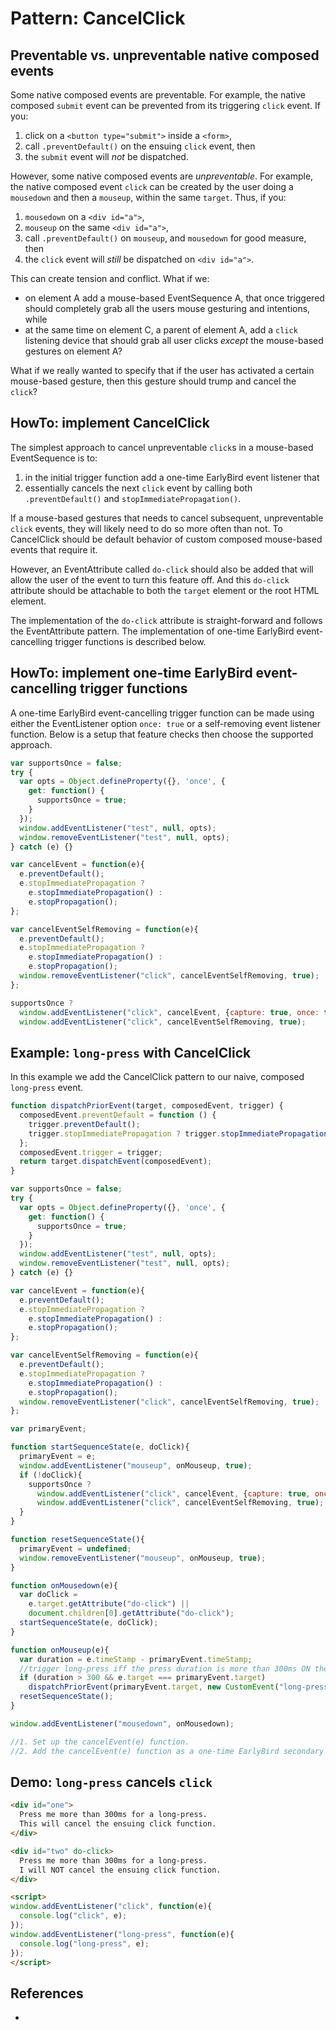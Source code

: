 # Pattern: CancelClick

## Preventable vs. unpreventable native composed events

Some native composed events are preventable. 
For example, the native composed `submit` event can be prevented from its triggering `click` event.
If you:

1. click on a `<button type="submit">` inside a `<form>`, 
2. call `.preventDefault()` on the ensuing `click` event, then 
3. the `submit` event will *not* be dispatched.

However, some native composed events are *unpreventable*.
For example, the native composed event `click` can be created by the user doing a `mousedown` and then
a `mouseup`, within the same `target`. 
Thus, if you:

1. `mousedown` on a `<div id="a">`, 
2. `mouseup` on the same `<div id="a">`, 
3. call `.preventDefault()` on `mouseup`, and `mousedown` for good measure, then 
4. the `click` event will *still* be dispatched on `<div id="a">`.

This can create tension and conflict. What if we:
 * on element A add a mouse-based EventSequence A, that once triggered should completely grab all 
   the users mouse gesturing and intentions, while
 * at the same time on element C, a parent of element A, add a `click` listening device that should grab 
   all user clicks *except* the mouse-based gestures on element A?
   
What if we really wanted to specify that if the user has activated a certain mouse-based gesture, 
then this gesture should trump and cancel the `click`?

## HowTo: implement CancelClick

The simplest approach to cancel unpreventable `click`s in a mouse-based EventSequence is to:
1. in the initial trigger function add a one-time EarlyBird event listener that
2. essentially cancels the next `click` event by calling both `.preventDefault()` and 
   `stopImmediatePropagation()`.
   
If a mouse-based gestures that needs to cancel subsequent, unpreventable `click` events, 
they will likely need to do so more often than not. To CancelClick should be default behavior
of custom composed mouse-based events that require it.

However, an EventAttribute called `do-click` should also be added that will allow the user of the
event to turn this feature off. And this `do-click` attribute should be attachable to both 
the `target` element or the root HTML element.

The implementation of the `do-click` attribute is straight-forward and follows the EventAttribute pattern.
The implementation of one-time EarlyBird event-cancelling trigger functions is described below.

## HowTo: implement one-time EarlyBird event-cancelling trigger functions

A one-time EarlyBird event-cancelling trigger function can be made using either
the EventListener option `once: true` or a self-removing event listener function.
Below is a setup that feature checks then choose the supported approach.

```javascript
var supportsOnce = false;
try {
  var opts = Object.defineProperty({}, 'once', {
    get: function() {
      supportsOnce = true;
    }
  });
  window.addEventListener("test", null, opts);
  window.removeEventListener("test", null, opts);
} catch (e) {}

var cancelEvent = function(e){
  e.preventDefault();
  e.stopImmediatePropagation ? 
    e.stopImmediatePropagation() : 
    e.stopPropagation();
};

var cancelEventSelfRemoving = function(e){
  e.preventDefault();
  e.stopImmediatePropagation ? 
    e.stopImmediatePropagation() : 
    e.stopPropagation();
  window.removeEventListener("click", cancelEventSelfRemoving, true);
};

supportsOnce ? 
  window.addEventListener("click", cancelEvent, {capture: true, once: true}):
  window.addEventListener("click", cancelEventSelfRemoving, true);
```   

## Example: `long-press` with CancelClick

In this example we add the CancelClick pattern to our naive, composed `long-press` event.

```javascript
function dispatchPriorEvent(target, composedEvent, trigger) {
  composedEvent.preventDefault = function () {
    trigger.preventDefault();
    trigger.stopImmediatePropagation ? trigger.stopImmediatePropagation() : trigger.stopPropagation();
  };
  composedEvent.trigger = trigger;
  return target.dispatchEvent(composedEvent);
}

var supportsOnce = false;                                              //[1] start
try {
  var opts = Object.defineProperty({}, 'once', {
    get: function() {
      supportsOnce = true;
    }
  });
  window.addEventListener("test", null, opts);
  window.removeEventListener("test", null, opts);
} catch (e) {}

var cancelEvent = function(e){
  e.preventDefault();
  e.stopImmediatePropagation ? 
    e.stopImmediatePropagation() : 
    e.stopPropagation();
};

var cancelEventSelfRemoving = function(e){
  e.preventDefault();
  e.stopImmediatePropagation ? 
    e.stopImmediatePropagation() : 
    e.stopPropagation();
  window.removeEventListener("click", cancelEventSelfRemoving, true);  //[1] ends
};

var primaryEvent;                                               

function startSequenceState(e, doClick){                                 
  primaryEvent = e;                                     
  window.addEventListener("mouseup", onMouseup, true); 
  if (!doClick){                                                       //[3]
    supportsOnce ?                                                     //[2]
      window.addEventListener("click", cancelEvent, {capture: true, once: true}):
      window.addEventListener("click", cancelEventSelfRemoving, true);
  }
}

function resetSequenceState(){
  primaryEvent = undefined;                                     
  window.removeEventListener("mouseup", onMouseup, true);             
}

function onMousedown(e){
  var doClick =                                                        //[3]
    e.target.getAttribute("do-click") || 
    document.children[0].getAttribute("do-click");
  startSequenceState(e, doClick);                                             
}

function onMouseup(e){                                          
  var duration = e.timeStamp - primaryEvent.timeStamp;
  //trigger long-press iff the press duration is more than 300ms ON the exact same mouse event target.
  if (duration > 300 && e.target === primaryEvent.target)       
    dispatchPriorEvent(primaryEvent.target, new CustomEvent("long-press", {bubbles: true, composed: true, detail: duration}), e);
  resetSequenceState();                                         
}

window.addEventListener("mousedown", onMousedown);              

//1. Set up the cancelEvent(e) function.
//2. Add the cancelEvent(e) function as a one-time EarlyBird secondary trigger.
```

## Demo: `long-press` cancels `click`
```html
<div id="one">
  Press me more than 300ms for a long-press.
  This will cancel the ensuing click function.
</div>

<div id="two" do-click>
  Press me more than 300ms for a long-press.
  I will NOT cancel the ensuing click function.
</div>

<script>
window.addEventListener("click", function(e){
  console.log("click", e);
});
window.addEventListener("long-press", function(e){
  console.log("long-press", e);
});
</script>
```

## References

 * 